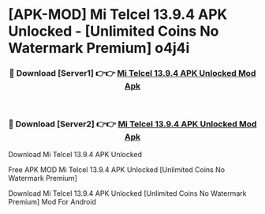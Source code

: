 # [APK-MOD] Mi Telcel 13.9.4 APK Unlocked - [Unlimited Coins No Watermark Premium] o4j4i



<div align="center">
<h3>🔴 Download [Server1] 👉👉 <a href="https://momento.my/?title=Mi_Telcel_13.9.4_APK_Unlocked">Mi Telcel 13.9.4 APK Unlocked Mod Apk</a></h3><br>

<h3>🔴 Download [Server2] 👉👉 <a href="https://momento.my/?title=Mi_Telcel_13.9.4_APK_Unlocked">Mi Telcel 13.9.4 APK Unlocked Mod Apk</a></h3>
</div>



Download Mi Telcel 13.9.4 APK Unlocked 

Free APK MOD Mi Telcel 13.9.4 APK Unlocked [Unlimited Coins No Watermark Premium]

Download Mi Telcel 13.9.4 APK Unlocked [Unlimited Coins No Watermark Premium] Mod For Android
